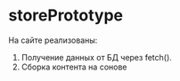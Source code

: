 # storePrototype

На сайте реализованы:

1. Получение данных от БД через fetch().
1. Сборка контента на сонове